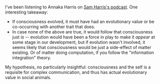 <!--
.. title: Consciousness
.. slug: consciousness
.. date: 2019-07-29 11:06:01 UTC+02:00
.. tags: 
.. category: 
.. link: 
.. description: 
.. type: text
.. status: draft
-->

I've been listening to Annaka Harris on [Sam Harris's podcast](https://samharris.org/podcasts/159-conscious/). One interesting takeaway:

 - If consciousness evolved, it must have had an evolutionary value or be co-occurring with another trait that does.
 - In case none of the above are true, it would follow that consciousness just *is* -- evolution would have been a force in play to make it *appear* at some stage in our development, but if evolution wasn't involved, it seems likely that consciousness would be just a side-effect of matter existing. Or of matter doing computation, if you follow the "information integration" theory.

My hypothesis, no particularly insightful: consciousness and the self is a requisite for complex communication, and thus has actual evolutionary value in social animals.
